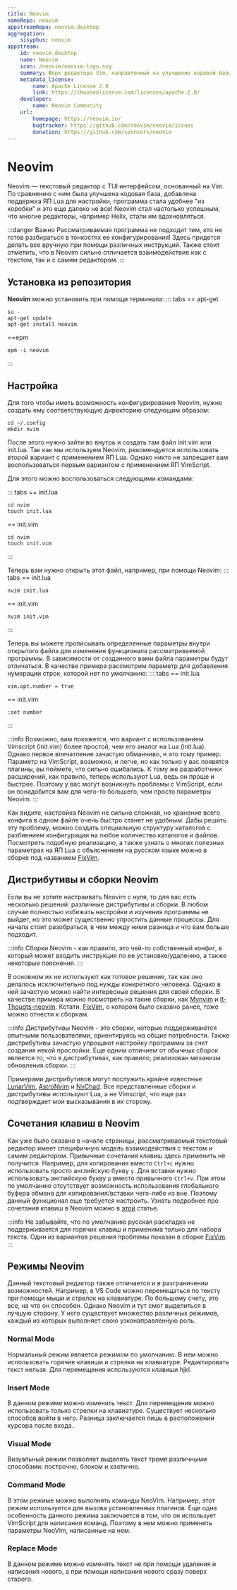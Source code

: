 ```yaml
---
title: Neovim
nameRepo: neovim
appstreamRepo: neovim.desktop
aggregation:
    sisyphus: neovim
appstream:
    id: neovim.desktop
    name: Neovim
    icon: /neovim/neovim-logo.svg
    summary: Форк редактора Vim, направленный на улучшение кодовой базы.
    metadata_license:
        name: Apache License 2.0
        link: https://choosealicense.com/licenses/apache-2.0/
    developer:
        name: Neovim Community
    url:
        homepage: https://neovim.io/
        bugtracker: https://github.com/neovim/neovim/issues
        donation: https://github.com/sponsors/neovim
---
```


# Neovim

Neovim — текстовый редактор с TUI интерфейсом, основанный на Vim.
По сравнению с ним была улучшена кодовая база, добавлена поддержка ЯП Lua для настройки, программа стала удобнее "из коробки" и это еще далеко не все!
Neovim стал настолько успешным, что многие редакторы, например Helix, стали им вдохновляться.

:::danger Важно
Рассматриваемая программа не подходит тем, кто не готов разбираться в тонкостях ее конфигурирования!
Здесь придется делать все вручную при помощи различных инструкций.
Также стоит отметить, что в Neovim сильно отличается взаимодействие как с текстом, так и с самим редактором.
:::

## Установка из репозитория

**Neovim** можно установить при помощи терминала:
::: tabs
== apt-get
```shell
su -
apt-get update
apt-get install neovim
```

==epm
```shell
epm -i neovim
```
:::

## Настройка

Для того чтобы иметь возможность конфигурирования Neovim, нужно создать ему соответствующую директорию следующим образом:
```shell
cd ~/.config
mkdir nvim
```
После этого нужно зайти во внутрь и создать там файл init.vim или init.lua.
Так как мы используем Neovim, рекомендуется использовать второй вариант с применением ЯП Lua.
Однако никто не запрещает вам воспользоваться первым вариантом с применением ЯП VimScript.

Для этого можно воспользоваться следующими командами:

::: tabs
== init.lua

```shell
cd nvim
touch init.lua
```

== init.vim
```shell
cd nvim
touch init.vim
```
:::

Теперь вам нужно открыть этот файл, например, при помощи Neovim:
::: tabs
== init.lua

```shell
nvim init.lua
```

== init.vim
```shell
nvim init.vim
```
:::

Теперь вы можете прописывать определенные параметры внутри открытого файла для изменения функционала рассматриваемой программы.
В зависимости от созданного вами файла параметры будут отличаться.
В качестве примера рассмотрим параметр для добавления нумерации строк, которой нет по умолчанию:
::: tabs
== init.lua

```shell
vim.opt.number = true
```

== init.vim
```shell
:set number
```
:::

:::info
Возможно, вам покажется, что вариант с использованием Vimscript (init.vim) более простой, чем его аналог на Lua (init.lua).
Однако первое впечатление зачастую обманчиво, и это тому пример.
Параметр на VimScript, возможно, и легче, но как только у вас появятся плагины, вы поймете, что сильно ошибались.
К тому же разработчики расширений, как правило, теперь используют Lua, ведь он проще и быстрее.
Поэтому у вас могут возникнуть проблемы с VimScript, если он понадобится вам для чего-то большего, чем просто параметры Neovim.
:::

Как видите, настройка Neovim не сильно сложная, но хранение всего конфига в одном файле очень быстро станет не удобным.
Дабы решить эту проблему, можно создать специальную структуру каталогов с разбиением конфигурации на любое количество каталогов и файлов.
Посмотреть подобную реализацию, а также узнать о многих полезных параметрах на ЯП Lua с объяснением на русском языке можно в сборке под названием [FixVim](https://github.com/Krator3/FixVim).

## Дистрибутивы и сборки Neovim

Если вы не хотите настраивать Neovim с нуля, то для вас есть несколько решений: различные дистрибутивы и сборки.
В любом случае полностью избежать настройки и изучения программы не выйдет, но это может существенно упростить данные процессы.
Для начала стоит разобраться, в чем между ними разница и что вам больше подходит.

:::info
Сборки Neovim - как правило, это чей-то собственный конфиг, в который может входить инструкция по ее установке/удалению, а также некоторые пояснения.
:::

В основном их не используют как готовое решение, так как оно делалось исключительно под нужды конкретного человека.
Однако в ней зачастую можно найти интересные решения для своей сборки.
В качестве примера можно посмотреть на такие сборки, как [Mynvim](https://github.com/SHTRAMPANTUNC/MyNvim) и [It-Thougts-neovim](https://github.com/Dev-cmyser/It-Thougts-neovim).
Кстати, [FixVim](https://github.com/Krator3/FixVim), о котором было сказано ранее, тоже можно отнести к сборкам.

:::info
Дистрибутивы Neovim - это сборки, которые поддерживаются опытными пользователями, ориентируясь на общие потребности.
Также дистрибутивы зачастую упрощают настройку программы за счет создания некой прослойки.
Еще одним отличием от обычных сборок является то, что в дистрибутивах, как правило, реализован механизм обновления сборки.
:::

Примерами дистрибутивов могут послужить крайне известные [LunarVim](https://www.lunarvim.org/), [AstroNvim](https://astronvim.com/) и [NvChad](https://nvchad.com/).
Все представленные сборки и дистрибутивы используют Lua, а не Vimscript, что еще раз подтверждает мои высказывания в их сторону.

## Сочетания клавиш в Neovim

Как уже было сказано в начале страницы, рассматриваемый текстовый редактор имеет специфичную модель взаимодействия с текстом и самим редактором.
Привычные сочетания клавиш здесь применить не получится.
Например, для копирования вместо `Ctrl+c` нужно использовать просто английскую букву `y`.
Для вставки нужно использовать английскую букву `p` вместо привычного `Ctrl+v`.
При этом по умолчанию отсутствует возможность использования глобального буфера обмена для копирования/вставки чего-либо из вне.
Поэтому данный функционал еще требуется настроить.
Узнать подробнее про сочетания клавиш в Neovim можно в [этой](https://dzen.ru/a/ZCGS9VfkKlg3Zz1E) статье.

:::info
Не забывайте, что по умолчанию русская раскладка не поддерживается для горячих клавиш и применима только для набора текста.
Один из вариантов решения проблемы показан в сборке [FixVim](https://github.com/Krator3/FixVim/blob/main/lua/core/ru_mappings.lua).
:::

## Режимы Neovim

Данный текстовый редактор также отличается и в разграничении возможностей.
Например, в VS Code можно перемещаться по тексту при помощи мыши и стрелок на клавиатуре.
По большому счету, это все, на что он способен.
Однако Neovim и тут смог выделиться в лучшую сторону.
У него существует множество различных режимов, каждый из которых выполняет свою узконаправленную роль.

### Normal Mode

Нормальный режим является режимом по умолчанию.
В нем можно использовать горячие клавиши и стрелки на клавиатуре.
Редактировать текст нельзя.
Для перемещения используются клавиши hjkl.

### Insert Mode

В данном режиме можно изменять текст.
Для перемещения можно использовать только стрелки на клавиатуре.
Существует несколько способов войти в него.
Разница заключается лишь в расположении курсора после входа.

### Visual Mode

Визуальный режим позволяет выделять текст тремя различными способами: построчно, блоком и хаотично.

### Command Mode

В этом режиме можно выполнять команды NeoVim.
Например, этот режим используется для вызова установленных плагинов.
Еще одна особенность данного режима заключается в том, что он использует VimScript для написания команд.
Поэтому в нем можно применять параметры NeoVim, написанные на нем.

### Replace Mode

В данном режиме можно изменять текст не при помощи удаления и написания нового, а при помощи написания нового сразу поверх старого.
